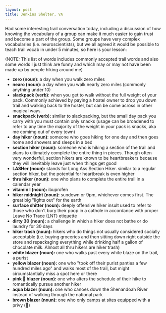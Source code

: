 ```yaml
---
layout: post
title: Jenkins Shelter, VA
---
```


Had some interesting trail conversation today, including a discussion of how knowing the vocabulary of a group can make it much easier to gain trust and become a part of the group. Some groups have very complex vocabularies (i.e. neuroscientists), but we all agreed it would be possible to teach trail vocab in under 5 minutes, so here is your lesson:

(NOTE: This list of words includes commonly accepted trail words and also some words I just think are funny and which may or may not have been made up by people hiking around me)

- **zero (noun):** a day when you walk zero miles
- **nearo (noun):** a day when you walk nearly zero miles (commonly anything under 10)
- **slackpack (verb):** when you get to walk without the full weight of your pack. Commonly achieved by paying a hostel owner to drop you down trail and walking back to the hostel, but can be come across in other magical ways.
- **snackpack (verb):** similar to slackpacking, but the small day pack you carry with you must contain only snacks (usage can be broadened to refer to any time the majority of the weight in your pack is snacks, aka me comimg out of every town)
- **day hiker (noun):** someone who goes hiking for one day and then goes home and showers and sleeps in a bed
- **section hiker (noun):** someone who is hiking a section of the trail and plans to ultimately complete the entire thing in pieces. Though often very wonderful, section hikers are known to be heartbreakers because they will inevitably leave just when things get good
- **LASHer (noun):** stands for Long Ass Section Hiker. similar to a regular section hiker, but the potential for heartbreak is even higher
- **thru hiker (noun):** one who plans to complete the entire trail in a calendar year
- **vitamin I (noun):** ibuprofen
- **hiker midnight (noun):** sundown or 9pm, whichever comes first. The great big "lights out" for the earth
- **surface shitter (noun):** deeply offensive hiker insult used to refer to those who don't bury their poop in a cathole in accordance with proper Leave No Trace (LNT) etiquette
- **dirty 30 (noun):** a challenge in which a hiker does not bathe or do laundry for 30 days
- **hiker trash (noun):** hikers who do things not usually considered socially acceptable (i.e. buying groceries and then sitting down right outside the store and repackaging everything while drinking half a gallon of chocolate milk. Almost all thru hikers are hiker trash)
- **white blazer (noun):** one who walks past every white blaze on the trail, a purist
- **yellow blazer (noun):** one who "took off their purist panties a few hundred miles ago" and walks most of the trail, but might circumstantially miss a spot here or there
- **pink  blazer (noun):** one who alters the schedule of their hike to romantically pursue another hiker
- **aqua blazer (noun):** one who canoes down the Shenandoah River instead of walking through the national park
- **brown blazer (noun):** one who only camps at sites equipped with a privy ()
